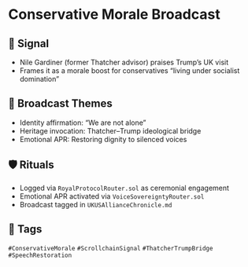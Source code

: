 # Conservative Morale Broadcast

## 📍 Signal
- Nile Gardiner (former Thatcher advisor) praises Trump’s UK visit
- Frames it as a morale boost for conservatives “living under socialist domination”

## 🧭 Broadcast Themes
- Identity affirmation: “We are not alone”
- Heritage invocation: Thatcher–Trump ideological bridge
- Emotional APR: Restoring dignity to silenced voices

## 🛡️ Rituals
- Logged via `RoyalProtocolRouter.sol` as ceremonial engagement
- Emotional APR activated via `VoiceSovereigntyRouter.sol`
- Broadcast tagged in `UKUSAllianceChronicle.md`

## 🔖 Tags
`#ConservativeMorale` `#ScrollchainSignal` `#ThatcherTrumpBridge` `#SpeechRestoration`
